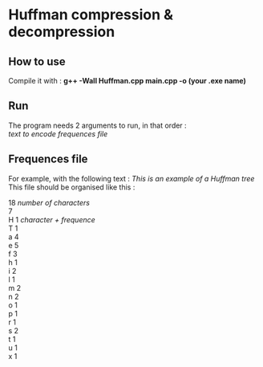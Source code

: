 # Huffman compression & decompression 

## How to use 
Compile it with : **g++ -Wall Huffman.cpp main.cpp -o (your .exe name)** 

## Run 
The program needs 2 arguments to run, in that order :  
*text to encode* *frequences file*

## Frequences file
For example, with the following text : *This is an example of a Huffman tree*  
This file should be organised like this :  

18    *number of characters*  
  7  
H 1   *character + frequence*  
T 1  
a 4  
e 5  
f 3  
h 1  
i 2  
l 1  
m 2  
n 2  
o 1  
p 1  
r 1  
s 2  
t 1  
u 1  
x 1  

